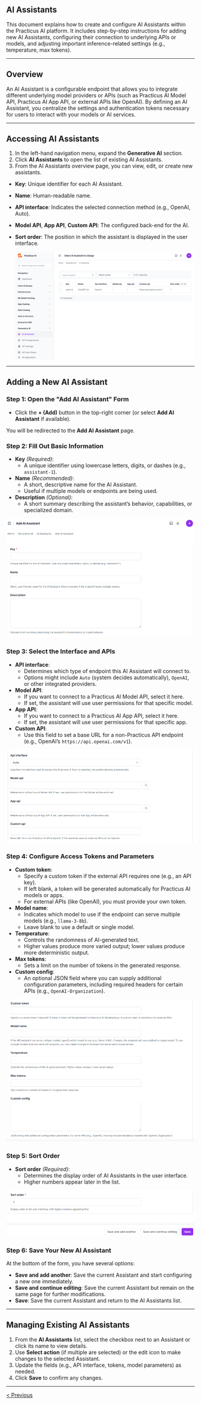 ## AI Assistants

This document explains how to create and configure AI Assistants within the Practicus AI platform. It includes step-by-step instructions for adding new AI Assistants, configuring their connection to underlying APIs or models, and adjusting important inference-related settings (e.g., temperature, max tokens).  

---

## Overview

An AI Assistant is a configurable endpoint that allows you to integrate different underlying model providers or APIs (such as Practicus AI Model API, Practicus AI App API, or external APIs like OpenAI). By defining an AI Assistant, you centralize the settings and authentication tokens necessary for users to interact with your models or AI services.

---

## Accessing AI Assistants

1. In the left-hand navigation menu, expand the **Generative AI** section.  
2. Click **AI Assistants** to open the list of existing AI Assistants.  
3. From the AI Assistants overview page, you can view, edit, or create new assistants.  


- **Key**: Unique identifier for each AI Assistant.  
- **Name**: Human-readable name.  
- **API interface**: Indicates the selected connection method (e.g., OpenAI, Auto).  
- **Model API**, **App API**, **Custom API**: The configured back-end for the AI.  
- **Sort order**: The position in which the assistant is displayed in the user interface.

    ![](img\ai_01.png)

---

## Adding a New AI Assistant

### Step 1: Open the "Add AI Assistant" Form

- Click the **+ (Add)** button in the top-right corner (or select **Add AI Assistant** if available).  

You will be redirected to the **Add AI Assistant** page.  


### Step 2: Fill Out Basic Information

- **Key** *(Required)*:  
  - A unique identifier using lowercase letters, digits, or dashes (e.g., `assistant-1`).  
- **Name** *(Recommended)*:  
  - A short, descriptive name for the AI Assistant.  
  - Useful if multiple models or endpoints are being used.  
- **Description** *(Optional)*:  
  - A short summary describing the assistant’s behavior, capabilities, or specialized domain.

![](img\ai_02.png)

### Step 3: Select the Interface and APIs

- **API interface**:  
  - Determines which type of endpoint this AI Assistant will connect to.  
  - Options might include `Auto` (system decides automatically), `OpenAI`, or other integrated providers.  
- **Model API**:  
  - If you want to connect to a Practicus AI Model API, select it here.  
  - If set, the assistant will use user permissions for that specific model.  
- **App API**:  
  - If you want to connect to a Practicus AI App API, select it here.  
  - If set, the assistant will use user permissions for that specific app.  
- **Custom API**:  
  - Use this field to set a base URL for a non-Practicus API endpoint (e.g., OpenAI’s `https://api.openai.com/v1`).  

![](img\ai_03.png)

### Step 4: Configure Access Tokens and Parameters

- **Custom token**:  
  - Specify a custom token if the external API requires one (e.g., an API key).  
  - If left blank, a token will be generated automatically for Practicus AI models or apps.  
  - For external APIs (like OpenAI), you must provide your own token.  
- **Model name**:  
  - Indicates which model to use if the endpoint can serve multiple models (e.g., `llama-3-8b`).  
  - Leave blank to use a default or single model.  
- **Temperature**:  
  - Controls the randomness of AI-generated text.  
  - Higher values produce more varied output; lower values produce more deterministic output.  
- **Max tokens**:  
  - Sets a limit on the number of tokens in the generated response.  
- **Custom config**:  
  - An optional JSON field where you can supply additional configuration parameters, including required headers for certain APIs (e.g., `OpenAI-Organization`).  

![](img\ai_04.png)

### Step 5: Sort Order

- **Sort order** *(Required)*:  
  - Determines the display order of AI Assistants in the user interface.  
  - Higher numbers appear later in the list.

![](img\ai_05.png)

### Step 6: Save Your New AI Assistant

At the bottom of the form, you have several options:  
- **Save and add another**: Save the current Assistant and start configuring a new one immediately.  
- **Save and continue editing**: Save the current Assistant but remain on the same page for further modifications.  
- **Save**: Save the current Assistant and return to the AI Assistants list.

---

## Managing Existing AI Assistants

1. From the **AI Assistants** list, select the checkbox next to an Assistant or click its name to view details.  
2. Use **Select action** (if multiple are selected) or the edit icon to make changes to the selected Assistant.  
3. Update the fields (e.g., API interface, tokens, model parameters) as needed.  
4. Click **Save** to confirm any changes.

---


[< Previous](enterprise-sso.md)
